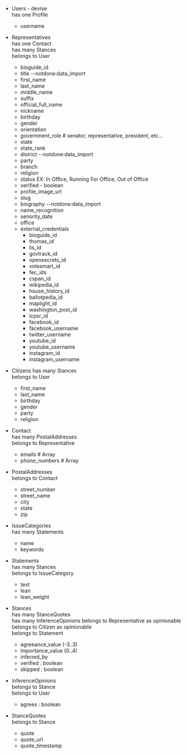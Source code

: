 * Users - devise  
  has one Profile
  * username  

* Representatives  
  has one Contact  
  has many Stances  
  belongs to User
  * bioguide_id
  * title --notdone:data_import
  * first_name
  * last_name
  * middle_name
  * suffix
  * official_full_name
  * nickname
  * birthday
  * gender
  * orientation
  * government_role # senator, representative, president, etc...
  * state
  * state_rank
  * district --notdone:data_import
  * party
  * branch
  * religion
  * status  EX: In Office, Running For Office, Out of Office
  * verified - boolean
  * profile_image_url
  * slug
  * biography --notdone:data_import
  * name_recognition
  * senority_date
  * office
  * external_credentials  
    * bioguide_id
    * thomas_id 
    * lis_id
    * govtrack_id
    * opensecrets_id 
    * votesmart_id
    * fec_ids
    * cspan_id
    * wikipedia_id
    * house_history_id
    * ballotpedia_id
    * maplight_id
    * washington_post_id
    * icpsr_id
    * facebook_id
    * facebook_username
    * twitter_username
    * youtube_id
    * youtube_username
    * instagram_id
    * instagram_username

* Citizens
  has many Stances  
  belongs to User
  * first_name
  * last_name
  * birthday
  * gender
  * party
  * religion

* Contact  
  has many PostalAddresses  
  belongs to Representative
  * emails # Array
  * phone_numbers # Array

* PostalAddresses  
  belongs to Contact
  * street_number
  * street_name
  * city
  * state
  * zip

* IssueCategories  
  has many Statements  
  * name
  * keywords

* Statements  
  has many Stances  
  belongs to IssueCategory  
  * text
  * lean
  * lean_weight

* Stances  
  has many StanceQuotes  
  has many InferenceOpinions
  belongs to Representative as opinionable  
  belongs to Citizen as opinionable  
  belongs to Statement
  * agreeance_value (-3..3)
  * importance_value (0..4)
  * inferred_by
  * verified : boolean
  * skipped : boolean

* InferenceOpinions  
  belongs to Stance  
  belongs to User  
  * agrees : boolean

* StanceQuotes  
  belongs to Stance  
    * quote
    * quote_url
    * quote_timestamp

